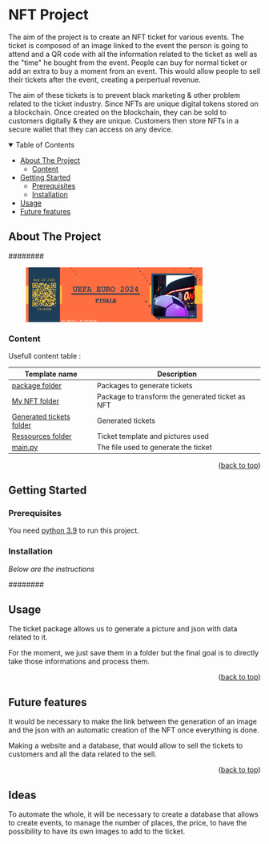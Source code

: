 <a id="readme-top"></a>  

# NFT Project

The aim of the project is to create an NFT ticket for various events. The ticket is composed of an image linked to the event the person is going to attend and a QR code with all the information related to the ticket as well as the "time" he bought from the event. People can buy for normal ticket or add an extra to buy a moment from an event. This would allow people to sell their tickets after the event, creating a perpertual revenue.

The aim of these tickets is to prevent black marketing & other problem related to the ticket industry. Since NFTs are unique digital tokens stored on a blockchain. Once created on the blockchain, they can be sold to customers digitally & they are unique. Customers then store NFTs in a secure wallet that they can access on any device.

<!-- TABLE OF CONTENTS -->
<details open>
  <summary>Table of Contents</summary>
  <ul>
    <li>
      <a href="#about-the-project">About The Project</a>
      <ul>
        <li><a href="#content">Content</a></li>
      </ul>
    </li>
    <li>
      <a href="#getting-started">Getting Started</a>
      <ul>
        <li><a href="#prerequisites">Prerequisites</a></li>
        <li><a href="#installation">Installation</a></li>
      </ul>
    </li>
    <li><a href="#usage">Usage</a></li>
    <li><a href="#future-features">Future features</a></li>
  </ul>
</details>



<!-- ABOUT THE PROJECT -->
## About The Project

########

<p align="center" style="width: 100%; display: flex; justify-content: space-between;">
  <img src="./ressources/template/final.png" style="width: 70%; margin-left: 7%; height:auto;" />
</p>

### Content

Usefull content table :

| Template name | Description |
| ------------- | ----------- |
| [package folder](./package/) | Packages to generate tickets |
| [My NFT folder](./my-nft/) | Package to transform the generated ticket as NFT |
| [Generated tickets folder](./package/) | Generated tickets |
| [Ressources folder](./ressources/) | Ticket template and pictures used |
| [main.py](./main.py) |  The file used to generate the ticket |


<p align="right">(<a href="#readme-top">back to top</a>)</p>



<!-- GETTING STARTED -->
## Getting Started

### Prerequisites

You need [python 3.9](https://docs.python.org/3.9/) to run this project.

### Installation

_Below are the instructions_

########

<!-- USAGE EXAMPLES -->
## Usage

The ticket package allows us to generate a picture and json with data related to it. 

For the moment, we just save them in a folder but the final goal is to directly take those informations and process them.

<p align="right">(<a href="#readme-top">back to top</a>)</p>

## Future features

It would be necessary to make the link between the generation of an image and the json with an automatic creation of the NFT once everything is done.

Making a website and a database, that would allow to sell the tickets to customers and all the data related to the sell.


<p align="right">(<a href="#readme-top">back to top</a>)</p>

## Ideas

To automate the whole, it will be necessary to create a database that allows to create events, to manage the number of places, the price, to have the possibility to have its own images to add to the ticket.
